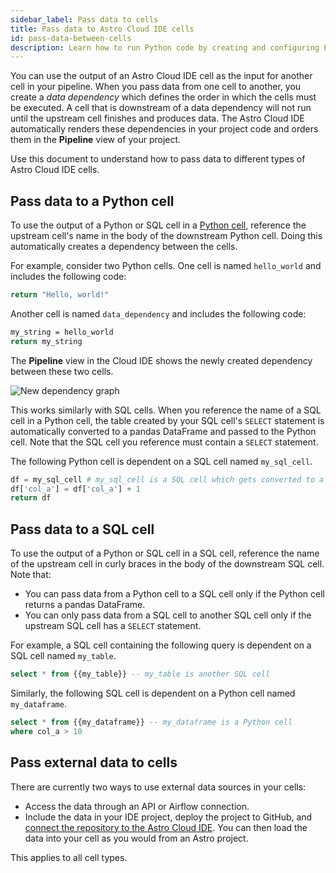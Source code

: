 ```yaml
---
sidebar_label: Pass data to cells
title: Pass data to Astro Cloud IDE cells
id: pass-data-between-cells
description: Learn how to run Python code by creating and configuring Python cells in the Astro Cloud IDE.
---
```


You can use the output of an Astro Cloud IDE cell as the input for another cell in your pipeline. When you pass data from one cell to another, you create a _data dependency_ which defines the order in which the cells must be executed. A cell that is downstream of a data dependency will not run until the upstream cell finishes and produces data. The Astro Cloud IDE automatically renders these dependencies in your project code and orders them in the **Pipeline** view of your project.

Use this document to understand how to pass data to different types of Astro Cloud IDE cells.

## Pass data to a Python cell

To use the output of a Python or SQL cell in a [Python cell](run-python.md), reference the upstream cell's name in the body of the downstream Python cell. Doing this automatically creates a dependency between the cells.

For example, consider two Python cells. One cell is named `hello_world` and includes the following code:

```sh
return "Hello, world!"
```

Another cell is named `data_dependency` and includes the following code:

```sh
my_string = hello_world
return my_string
```

The **Pipeline** view in the Cloud IDE shows the newly created dependency between these two cells. 

![New dependency graph](/img/cloud-ide/data-dependency.png)

This works similarly with SQL cells. When you reference the name of a SQL cell in a Python cell, the table created by your SQL cell's `SELECT` statement is automatically converted to a pandas DataFrame and passed to the Python cell. Note that the SQL cell you reference must contain a `SELECT` statement. 

The following Python cell is dependent on a SQL cell named `my_sql_cell`.

```python
df = my_sql_cell # my_sql_cell is a SQL cell which gets converted to a pandas DataFrame by default
df['col_a'] = df['col_a'] + 1
return df
```

## Pass data to a SQL cell

To use the output of a Python or SQL cell in a SQL cell, reference the name of the upstream cell in curly braces in the body of the downstream SQL cell. Note that: 

- You can pass data from a Python cell to a SQL cell only if the Python cell returns a pandas DataFrame.
- You can only pass data from a SQL cell to another SQL cell only if the upstream SQL cell has a `SELECT` statement. 

For example, a SQL cell containing the following query is dependent on a SQL cell named `my_table`.

```sql
select * from {{my_table}} -- my_table is another SQL cell
```

Similarly, the following SQL cell is dependent on a Python cell named `my_dataframe`.

```sql
select * from {{my_dataframe}} -- my_dataframe is a Python cell
where col_a > 10
```

## Pass external data to cells

There are currently two ways to use external data sources in your cells:

- Access the data through an API or Airflow connection.
- Include the data in your IDE project, deploy the project to GitHub, and [connect the repository to the Astro Cloud IDE](deploy-project.md#connect-your-repository). You can then load the data into your cell as you would from an Astro project. 

This applies to all cell types.
